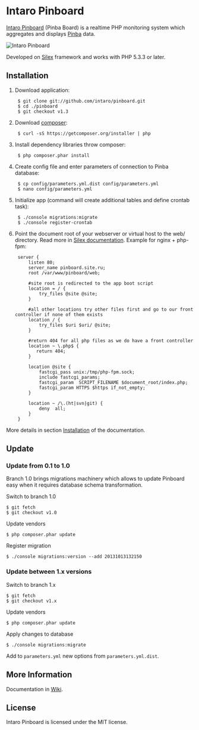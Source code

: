 Intaro Pinboard
=============================

[Intaro Pinboard][1] (Pinba Board) is a realtime PHP monitoring system which aggregates and displays [Pinba][2] data.

![Intaro Pinboard](http://intaro.github.io/pinboard/img/main-img.png)


Developed on [Silex][3] framework and works with PHP 5.3.3 or later.

## Installation

1. Download application:

        $ git clone git://github.com/intaro/pinboard.git
        $ cd ./pinboard
        $ git checkout v1.3

2. Download [composer](http://getcomposer.org):

        $ curl -sS https://getcomposer.org/installer | php

3. Install dependency libraries throw composer:

        $ php composer.phar install

4. Create config file and enter parameters of connection to Pinba database:

        $ cp config/parameters.yml.dist config/parameters.yml
        $ nano config/parameters.yml

5. Initialize app (command will create additional tables and define crontab task):

        $ ./console migrations:migrate
        $ ./console register-crontab

6. Point the document root of your webserver or virtual host to the web/ directory. Read more in [Silex documentation][4]. Example for nginx + php-fpm:

        server {
            listen 80;
            server_name pinboard.site.ru;
            root /var/www/pinboard/web;

            #site root is redirected to the app boot script
            location = / {
                try_files @site @site;
            }

            #all other locations try other files first and go to our front controller if none of them exists
            location / {
                try_files $uri $uri/ @site;
            }

            #return 404 for all php files as we do have a front controller
            location ~ \.php$ {
               return 404;
            }

            location @site {
                fastcgi_pass unix:/tmp/php-fpm.sock;
                include fastcgi_params;
                fastcgi_param  SCRIPT_FILENAME $document_root/index.php;
                fastcgi_param HTTPS $https if_not_empty;
            }

            location ~ /\.(ht|svn|git) {
                deny  all;
            }
        }

More details in section [Installation](http://github.com/intaro/pinboard/wiki/Installation) of the documentation.

## Update

### Update from 0.1 to 1.0

Branch 1.0 brings migrations machinery which allows to update Pinboard easy when it requires database schema transformation.

Switch to branch 1.0

    $ git fetch
    $ git checkout v1.0

Update vendors

    $ php composer.phar update

Register migration

    $ ./console migrations:version --add 20131013132150

### Update between 1.x versions

Switch to branch 1.x

    $ git fetch
    $ git checkout v1.x

Update vendors

    $ php composer.phar update

Apply changes to database

    $ ./console migrations:migrate

Add to `parameters.yml` new options from `parameters.yml.dist`.

## More Information

Documentation in [Wiki][5].

## License

Intaro Pinboard is licensed under the MIT license.

[1]: http://intaro.github.io/pinboard/
[2]: http://pinba.org
[3]: http://silex.sensiolabs.org
[4]: http://silex.sensiolabs.org/doc/web_servers.html
[5]: https://github.com/intaro/pinboard/wiki
